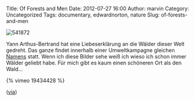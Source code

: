 Title: Of Forests and Men
Date: 2012-07-27 16:00
Author: marvin
Category: Uncategorized
Tags: documentary, edwardnorton, nature
Slug: of-forests-and-men

![541872]({static}/images/541872.jpg)

Yann Arthus-Bertrand hat eine Liebeserklärung an die Wälder dieser Welt
gedreht. Das ganze findet innerhalb einer Umweltkampagne gleichen
[Namens](http://www.offorestsandmen.org/) statt. Wenn ich diese Bilder
sehe weiß ich wieso ich schon immer Wälder geliebt habe. Für mich gibt
es kaum einen schöneren Ort als den Wald...

{% vimeo 19434428   %}

([via](http://www.geeksaresexy.net/2012/07/26/of-forests-and-men-video))

